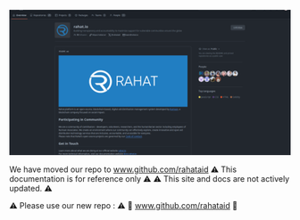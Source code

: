 ![Warning](303575378-114a670f-1b15-4d52-adfc-4ccae42d95bf.png)

We have moved our repo to www.github.com/rahataid
⚠️ This documentation is for reference only ⚠️
⚠️ This site and docs are not actively updated. ⚠️

⚠️ Please use our new repo : ⚠️
🫱 www.github.com/rahataid 🫲
